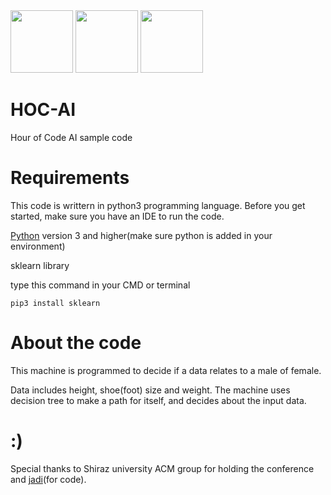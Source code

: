 <div>
<img src="https://hourofcode.com/us/en/images/hour-of-code-logo.png" width=100 height=100> 
<img src="http://acm.shirazu.ac.ir/wp-content/uploads/2020/03/acm-pixcel-2.png" width=100 height=100>
<img src="https://media-exp1.licdn.com/dms/image/C4E0BAQEc_KMOll6jjg/company-logo_200_200/0?e=2159024400&v=beta&t=sZyNZpTVSpHbQknZuLZEI8MAw6Noq_FfmsH-D63LpB4" width=100 height=100>
</div>

# HOC-AI
Hour of Code AI sample code

# Requirements
This code is writtern in python3 programming language. Before you get started, make sure you have an IDE to run the code.

[Python](https://www.ics.uci.edu/~pattis/common/handouts/pythoneclipsejava/python.html) version 3 and higher(make sure python is added in your environment)


sklearn library

type this command in your CMD or terminal

    pip3 install sklearn
    
# About the code

This machine is programmed to decide if a data relates to a male of female.

Data includes height, shoe(foot) size and weight. The machine uses decision tree to make a path for itself, and decides about the input data.
    

# :)
Special thanks to Shiraz university ACM group for holding the conference and [jadi](https://github.com/jadijadi)(for code).
